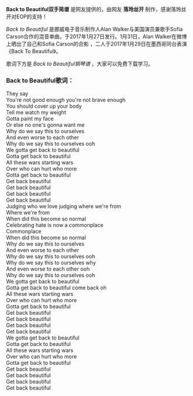 

**Back to Beautiful双手简谱** 是网友提供的，由网友 **落玲丝开** 制作，感谢落玲丝开对EOP的支持！

_Back to Beautiful_ 是挪威电子音乐制作人Alan Walker与美国演员兼歌手Sofia
Carson合作的混音单曲，于2017年1月27日发行。1月31日，Alan Walker在微博上晒出了自己和Sofia Carson的合影
，二人于2017年1月29日在墨西哥同台表演《Back To Beautiful》。

歌词下方是 _Back to Beautiful钢琴谱_ ，大家可以免费下载学习。

### Back to Beautiful歌词：

They say  
You're not good enough you're not brave enough  
You should cover up your body  
Tell me watch my weight  
Gotta paint my face  
Or else no one's gonna want me  
Why do we say this to ourselves  
And even worse to each other  
Why do we say this to ourselves ooh  
We gotta get back to beautiful  
Gotta get back to beautiful  
All these wars starting wars  
Over who can hurt who more  
Gotta get back to beautiful  
Get back beautiful  
Get back beautiful  
Get back beautiful  
Get back beautiful  
Judging who we love judging where we're from  
Where we're from  
When did this become so normal  
Celebrating hate is now a commonplace  
Commonplace  
When did this become so normal  
Why do we say this to ourselves  
And even worse to each other  
Why do we say this to ourselves ooh  
Why do we say this to ourselves why  
And even worse to each other ooh  
Why do we say this to ourselves ooh  
We gotta get back to beautiful  
Gotta get back to beautiful come back oh  
All these wars starting wars  
Over who can hurt who more  
Gotta get back to beautiful  
Get back beautiful  
Get back beautiful  
Get back beautiful  
Get back beautiful  
We gotta get back to beautiful  
Gotta get back to beautiful  
All these wars starting wars  
Over who can hurt who more  
Gotta get back to beautiful  
Get back beautiful  
Get back beautiful  
Get back beautiful  
Get back beautiful

